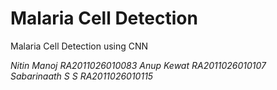 # Malaria Cell Detection
Malaria Cell Detection using CNN


*Nitin Manoj RA2011026010083
 Anup Kewat RA2011026010107  
 Sabarinaath S S RA2011026010115* 

